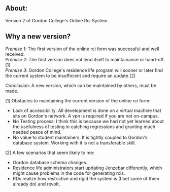 ## About:

Version 2 of Gordon College's Online Rci System.

## Why a new version? 

_Premise 1_: The first version of the online rci form was successful and well received.  
_Premise 2_: The first version does not lend itself to maintainance or hand-off.[1]  
_Premise 3_: Gordon College's residence life program will sooner or later find the current system to be insufficient and require an update.[2]

_Conclusion_: A new version, which can be maintained by others, must be made.

[1] Obstacles to maintaining the current version of the online rci form:
- Lack of accessibility: All development is done on a virtual machine that sits on Gordon's network. A vpn is required if you are not on-campus.
- No Testing process: I think this is because we had not yet learned about the usefulness of testing in catching regressions and granting much needed peace of mind.  
- No value to student maintainers: It is tightly coupled to Gordon's database system. Working with it is not a transferable skill.

[2] A few scenarios that seem likely to me: 
- Gordon database schema changes.
- Residence life administrators start updating Jenzebar differently, which might cause problems in the code for generating rcis.
- RDs realize how restrictive and rigid the system is (I bet some of them already do) and revolt. 

